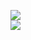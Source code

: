 [![](https://img.shields.io/badge/Made%20With-Github%20Spray-lightgrey.svg?style=for-the-badge&logo=github)](https://github.com/Annihil/github-spray#19103)  
[![](https://i.imgur.com/2DrTn0Z.gif)](https://github.com/Annihil/github-spray)